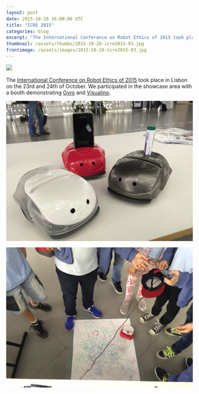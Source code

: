 ```yaml
---
layout: post
date: 2015-10-28 16:00:00 UTC
title: "ICRE 2015"
categories: blog
excerpt: "The International Conference on Robot Ethics of 2015 took place in Lisbon on the 23rd and 24th of October. We participated in the showcase area with a booth demonstrating Gyro and Visualino."
thumbnail: /assets/thumbs/2015-10-28-icre2015-03.jpg
frontimage: /assets/images/2015-10-28-icre2015-03.jpg
---
```


![](/assets/images/2015-10-28-icre2015-03.jpg)

The [International Conference on Robot Ethics of 2015][1] took place in Lisbon on the 23rd and 24th of October. We participated in the showcase area with a booth demonstrating [Gyro][2] and [Visualino][3].

![](/assets/images/2015-10-28-icre2015-01.jpg)

![](/assets/images/2015-10-28-icre2015-02.jpg)

[1]: http://icre2015.com/
[2]: https://www.youtube.com/watch?v=Bj-s6yr4b28
[3]: http://visualino.cc
